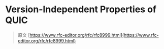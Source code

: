 # Version-Independent Properties of QUIC

> 原文 [https://www.rfc-editor.org/rfc/rfc8999.html](https://www.rfc-editor.org/rfc/rfc8999.html)
